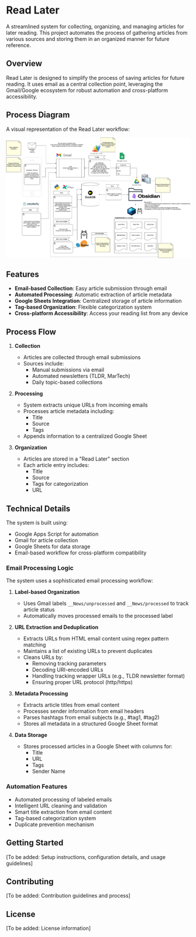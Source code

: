 # Read Later

A streamlined system for collecting, organizing, and managing articles for later reading. This project automates the process of gathering articles from various sources and storing them in an organized manner for future reference.

## Overview

Read Later is designed to simplify the process of saving articles for future reading. It uses email as a central collection point, leveraging the Gmail/Google ecosystem for robust automation and cross-platform accessibility.

## Process Diagram

A visual representation of the Read Later workflow:

![Read Later Process Flow](process.png)

## Features

- **Email-based Collection**: Easy article submission through email
- **Automated Processing**: Automatic extraction of article metadata
- **Google Sheets Integration**: Centralized storage of article information
- **Tag-based Organization**: Flexible categorization system
- **Cross-platform Accessibility**: Access your reading list from any device

## Process Flow

1. **Collection**
   - Articles are collected through email submissions
   - Sources include:
     - Manual submissions via email
     - Automated newsletters (TLDR, MarTech)
     - Daily topic-based collections

2. **Processing**
   - System extracts unique URLs from incoming emails
   - Processes article metadata including:
     - Title
     - Source
     - Tags
   - Appends information to a centralized Google Sheet

3. **Organization**
   - Articles are stored in a "Read Later" section
   - Each article entry includes:
     - Title
     - Source
     - Tags for categorization
     - URL

## Technical Details

The system is built using:
- Google Apps Script for automation
- Gmail for article collection
- Google Sheets for data storage
- Email-based workflow for cross-platform compatibility

### Email Processing Logic

The system uses a sophisticated email processing workflow:

1. **Label-based Organization**
   - Uses Gmail labels `__News/unprocessed` and `__News/processed` to track article status
   - Automatically moves processed emails to the processed label

2. **URL Extraction and Deduplication**
   - Extracts URLs from HTML email content using regex pattern matching
   - Maintains a list of existing URLs to prevent duplicates
   - Cleans URLs by:
     - Removing tracking parameters
     - Decoding URI-encoded URLs
     - Handling tracking wrapper URLs (e.g., TLDR newsletter format)
     - Ensuring proper URL protocol (http/https)

3. **Metadata Processing**
   - Extracts article titles from email content
   - Processes sender information from email headers
   - Parses hashtags from email subjects (e.g., #tag1, #tag2)
   - Stores all metadata in a structured Google Sheet format

4. **Data Storage**
   - Stores processed articles in a Google Sheet with columns for:
     - Title
     - URL
     - Tags
     - Sender Name

### Automation Features

- Automated processing of labeled emails
- Intelligent URL cleaning and validation
- Smart title extraction from email content
- Tag-based categorization system
- Duplicate prevention mechanism

## Getting Started

[To be added: Setup instructions, configuration details, and usage guidelines]

## Contributing

[To be added: Contribution guidelines and process]

## License

[To be added: License information]
